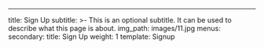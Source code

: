 ---
title: Sign Up
subtitle: >-
  This is an optional subtitle. It can be used to describe what this page is
  about.
img_path: images/11.jpg
menus:
  secondary:
    title: Sign Up
    weight: 1
template: Signup